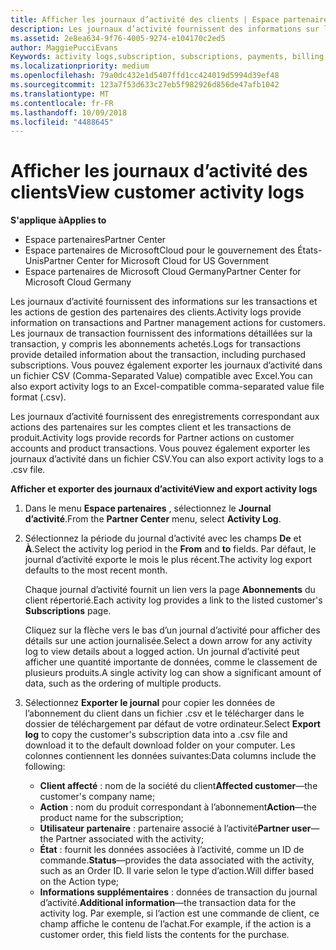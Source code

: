 ```yaml
---
title: Afficher les journaux d’activité des clients | Espace partenaires
description: Les journaux d’activité fournissent des informations sur les transactions et les actions de gestion des partenaires des clients.
ms.assetid: 2e8ea634-9f76-4005-9274-e104170c2ed5
author: MaggiePucciEvans
Keywords: activity logs,subscription, subscriptions, payments, billing, transactions
ms.localizationpriority: medium
ms.openlocfilehash: 79a0dc432e1d5407ffd1cc424019d5994d39ef48
ms.sourcegitcommit: 123a7f53d633c27eb5f982926d856de47afb1042
ms.translationtype: MT
ms.contentlocale: fr-FR
ms.lasthandoff: 10/09/2018
ms.locfileid: "4488645"
---
```

# <a name="view-customer-activity-logs"></a><span data-ttu-id="b8e80-103">Afficher les journaux d’activité des clients</span><span class="sxs-lookup"><span data-stu-id="b8e80-103">View customer activity logs</span></span>

**<span data-ttu-id="b8e80-104">S'applique à</span><span class="sxs-lookup"><span data-stu-id="b8e80-104">Applies to</span></span>**

-  <span data-ttu-id="b8e80-105">Espace partenaires</span><span class="sxs-lookup"><span data-stu-id="b8e80-105">Partner Center</span></span>
-  <span data-ttu-id="b8e80-106">Espace partenaires de MicrosoftCloud pour le gouvernement des États-Unis</span><span class="sxs-lookup"><span data-stu-id="b8e80-106">Partner Center for Microsoft Cloud for US Government</span></span>
-  <span data-ttu-id="b8e80-107">Espace partenaires de Microsoft Cloud Germany</span><span class="sxs-lookup"><span data-stu-id="b8e80-107">Partner Center for Microsoft Cloud Germany</span></span>


<span data-ttu-id="b8e80-108">Les journaux d’activité fournissent des informations sur les transactions et les actions de gestion des partenaires des clients.</span><span class="sxs-lookup"><span data-stu-id="b8e80-108">Activity logs provide information on transactions and Partner management actions for customers.</span></span> <span data-ttu-id="b8e80-109">Les journaux de transaction fournissent des informations détaillées sur la transaction, y compris les abonnements achetés.</span><span class="sxs-lookup"><span data-stu-id="b8e80-109">Logs for transactions provide detailed information about the transaction, including purchased subscriptions.</span></span> <span data-ttu-id="b8e80-110">Vous pouvez également exporter les journaux d’activité dans un fichier CSV (Comma-Separated Value) compatible avec Excel.</span><span class="sxs-lookup"><span data-stu-id="b8e80-110">You can also export activity logs to an Excel-compatible comma-separated value file format (.csv).</span></span>

<span data-ttu-id="b8e80-111">Les journaux d’activité fournissent des enregistrements correspondant aux actions des partenaires sur les comptes client et les transactions de produit.</span><span class="sxs-lookup"><span data-stu-id="b8e80-111">Activity logs provide records for Partner actions on customer accounts and product transactions.</span></span> <span data-ttu-id="b8e80-112">Vous pouvez également exporter les journaux d’activité dans un fichier&nbsp;CSV.</span><span class="sxs-lookup"><span data-stu-id="b8e80-112">You can also export activity logs to a .csv file.</span></span>

**<span data-ttu-id="b8e80-113">Afficher et exporter des journaux d’activité</span><span class="sxs-lookup"><span data-stu-id="b8e80-113">View and export activity logs</span></span>**

1.  <span data-ttu-id="b8e80-114">Dans le menu **Espace partenaires** , sélectionnez le **Journal d’activité**.</span><span class="sxs-lookup"><span data-stu-id="b8e80-114">From the **Partner Center** menu, select **Activity Log**.</span></span>
2.  <span data-ttu-id="b8e80-115">Sélectionnez la période du journal d’activité avec les champs **De** et **À**.</span><span class="sxs-lookup"><span data-stu-id="b8e80-115">Select the activity log period in the **From** and **to** fields.</span></span> <span data-ttu-id="b8e80-116">Par défaut, le journal d’activité exporte le mois le plus récent.</span><span class="sxs-lookup"><span data-stu-id="b8e80-116">The activity log export defaults to the most recent month.</span></span>

    <span data-ttu-id="b8e80-117">Chaque journal d’activité fournit un lien vers la page **Abonnements** du client répertorié.</span><span class="sxs-lookup"><span data-stu-id="b8e80-117">Each activity log provides a link to the listed customer's **Subscriptions** page.</span></span>

    <span data-ttu-id="b8e80-118">Cliquez sur la flèche vers le bas d’un journal d’activité pour afficher des détails sur une action journalisée.</span><span class="sxs-lookup"><span data-stu-id="b8e80-118">Select a down arrow for any activity log to view details about a logged action.</span></span> <span data-ttu-id="b8e80-119">Un journal d’activité peut afficher une quantité importante de données, comme le classement de plusieurs produits.</span><span class="sxs-lookup"><span data-stu-id="b8e80-119">A single activity log can show a significant amount of data, such as the ordering of multiple products.</span></span>

3.  <span data-ttu-id="b8e80-120">Sélectionnez **Exporter le journal** pour copier les données de l’abonnement du client dans un fichier .csv et le télécharger dans le dossier de téléchargement par défaut de votre ordinateur.</span><span class="sxs-lookup"><span data-stu-id="b8e80-120">Select **Export log** to copy the customer's subscription data into a .csv file and download it to the default download folder on your computer.</span></span> <span data-ttu-id="b8e80-121">Les colonnes contiennent les données suivantes:</span><span class="sxs-lookup"><span data-stu-id="b8e80-121">Data columns include the following:</span></span>
    -   <span data-ttu-id="b8e80-122">**Client affecté**&nbsp;: nom de la société du client</span><span class="sxs-lookup"><span data-stu-id="b8e80-122">**Affected customer**—the customer's company name;</span></span>
    -   <span data-ttu-id="b8e80-123">**Action**&nbsp;: nom du produit correspondant à l’abonnement</span><span class="sxs-lookup"><span data-stu-id="b8e80-123">**Action**—the product name for the subscription;</span></span>
    -   <span data-ttu-id="b8e80-124">**Utilisateur partenaire**&nbsp;: partenaire associé à l’activité</span><span class="sxs-lookup"><span data-stu-id="b8e80-124">**Partner user**—the Partner associated with the activity;</span></span>
    -   <span data-ttu-id="b8e80-125">**État**&nbsp;: fournit les données associées à l’activité, comme un ID de commande.</span><span class="sxs-lookup"><span data-stu-id="b8e80-125">**Status**—provides the data associated with the activity, such as an Order ID.</span></span> <span data-ttu-id="b8e80-126">Il varie selon le type d’action.</span><span class="sxs-lookup"><span data-stu-id="b8e80-126">Will differ based on the Action type;</span></span>
    -   <span data-ttu-id="b8e80-127">**Informations supplémentaires**&nbsp;: données de transaction du journal d’activité.</span><span class="sxs-lookup"><span data-stu-id="b8e80-127">**Additional information**—the transaction data for the activity log.</span></span> <span data-ttu-id="b8e80-128">Par exemple, si l’action est une commande de client, ce champ affiche le contenu de l’achat.</span><span class="sxs-lookup"><span data-stu-id="b8e80-128">For example, if the action is a customer order, this field lists the contents for the purchase.</span></span>

 

 



